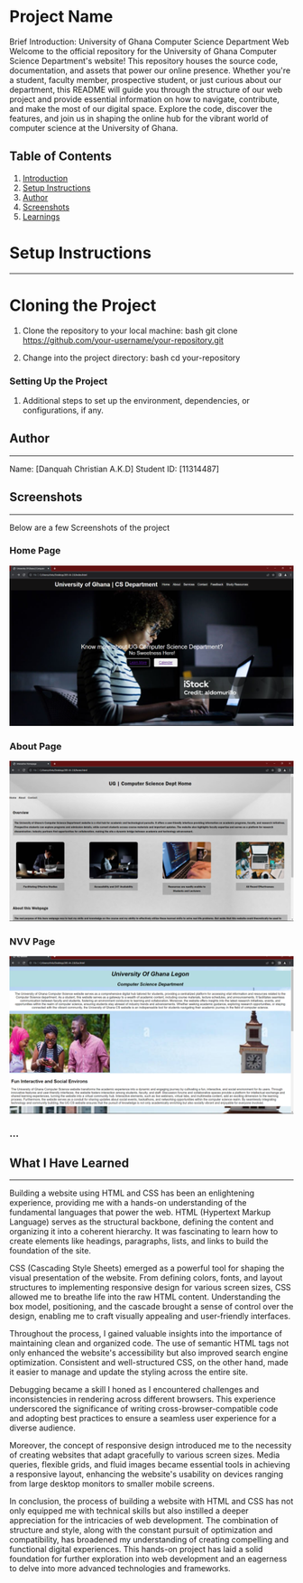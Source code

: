 # Project Name

Brief Introduction:
University of Ghana Computer Science Department Web
Welcome to the official repository for the University of Ghana Computer Science Department's website! This repository houses the source code, documentation, and assets that power our online presence. Whether you're a student, faculty member, prospective student, or just curious about our department, this README will guide you through the structure of our web project and provide essential information on how to navigate, contribute, and make the most of our digital space. Explore the code, discover the features, and join us in shaping the online hub for the vibrant world of computer science at the University of Ghana.

## Table of Contents
1. [Introduction](#brief-introduction)
2. [Setup Instructions](#setup-instructions)
3. [Author](#author)
4. [Screenshots](#screenshots)
5. [Learnings](#what-i-have-learned)

# Setup Instructions
---------------------
# Cloning the Project
1. Clone the repository to your local machine:
    bash
    git clone https://github.com/your-username/your-repository.git
    

2. Change into the project directory:
    bash
    cd your-repository
    

### Setting Up the Project
1. Additional steps to set up the environment, dependencies, or configurations, if any.

## Author
---------
Name: [Danquah Christian A.K.D]
Student ID: [11314487]

## Screenshots
--------------
Below are a few Screenshots of the project

### Home Page
![Home Page](https://github.com/Chris-Xander/11314487_DCIT_205_IA/blob/main/Screenshot%202023-11-28%20211350.png)

### About Page
![About Page](https://github.com/Chris-Xander/11314487_DCIT_205_IA/blob/main/Screenshot%202023-11-28%20211451.png)

### NVV Page
![NVV Page](https://github.com/Chris-Xander/11314487_DCIT_205_IA/blob/main/Screenshot%202023-11-28%20211619.png)

### ...

## What I Have Learned
----------------------
Building a website using HTML and CSS has been an enlightening experience, providing me with a hands-on understanding of the fundamental languages that power the web. HTML (Hypertext Markup Language) serves as the structural backbone, defining the content and organizing it into a coherent hierarchy. It was fascinating to learn how to create elements like headings, paragraphs, lists, and links to build the foundation of the site.

CSS (Cascading Style Sheets) emerged as a powerful tool for shaping the visual presentation of the website. From defining colors, fonts, and layout structures to implementing responsive design for various screen sizes, CSS allowed me to breathe life into the raw HTML content. Understanding the box model, positioning, and the cascade brought a sense of control over the design, enabling me to craft visually appealing and user-friendly interfaces.

Throughout the process, I gained valuable insights into the importance of maintaining clean and organized code. The use of semantic HTML tags not only enhanced the website's accessibility but also improved search engine optimization. Consistent and well-structured CSS, on the other hand, made it easier to manage and update the styling across the entire site.

Debugging became a skill I honed as I encountered challenges and inconsistencies in rendering across different browsers. This experience underscored the significance of writing cross-browser-compatible code and adopting best practices to ensure a seamless user experience for a diverse audience.

Moreover, the concept of responsive design introduced me to the necessity of creating websites that adapt gracefully to various screen sizes. Media queries, flexible grids, and fluid images became essential tools in achieving a responsive layout, enhancing the website's usability on devices ranging from large desktop monitors to smaller mobile screens.

In conclusion, the process of building a website with HTML and CSS has not only equipped me with technical skills but also instilled a deeper appreciation for the intricacies of web development. The combination of structure and style, along with the constant pursuit of optimization and compatibility, has broadened my understanding of creating compelling and functional digital experiences. This hands-on project has laid a solid foundation for further exploration into web development and an eagerness to delve into more advanced technologies and frameworks.
